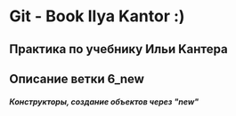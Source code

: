 # Git - Book Ilya Kantor :)
## Практика по учебнику Ильи Kантера
## Описание ветки 6_new

##### Конструкторы, создание объектов через "new"